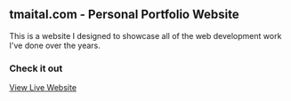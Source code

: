 ## tmaital.com - Personal Portfolio Website

This is a website I designed to showcase all of the web development work I've done over the years.

### Check it out

[View Live Website](https://tmaital.com)